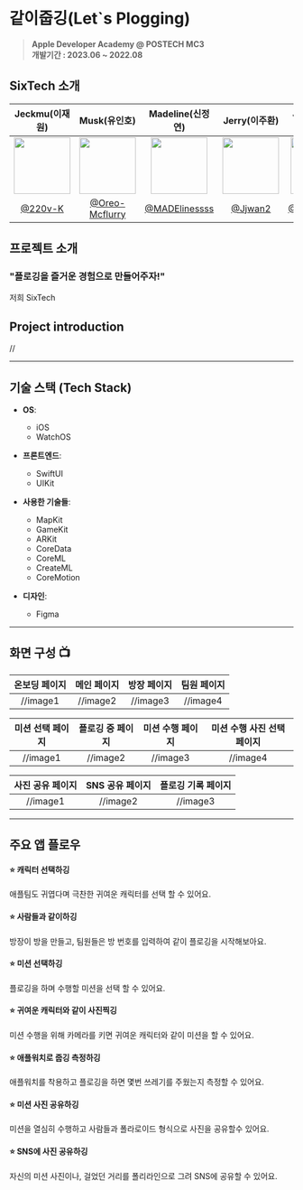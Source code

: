 # 같이줍깅(Let`s Plogging)

> **Apple Developer Academy @ POSTECH MC3** <br/> **개발기간 : 2023.06 ~ 2022.08**

## SixTech 소개

| Jeckmu(이재원) | Musk(유인호) | Madeline(신정연) | Jerry(이주환) | Junyoo(유정현) | Lolenzo(장수민) |
|:----------------:|:-------------------:|:---------------------:|:-----------------:|:-----------------:|:-----------------:|
| <img src="https://github.com/Oreo-Mcflurry/MC3-Team1-SixTech/assets/96654328/1c767654-97b6-40ae-9ec0-d0fd5ad2ed08" width="100px"> | <img src="https://github.com/Oreo-Mcflurry/MC3-Team1-SixTech/assets/96654328/090d8174-a4e9-42de-8013-e29d36c09aeb" width="100px"> | <img src="https://github.com/Oreo-Mcflurry/MC3-Team1-SixTech/assets/96654328/c1ca6798-c085-492f-b905-64054263aec2" width="100px"> | <img src="https://github.com/Oreo-Mcflurry/MC3-Team1-SixTech/assets/96654328/18eb99cc-b914-4853-bcbe-9c10345dc9ba" width="100px"> | <img src="https://github.com/Oreo-Mcflurry/MC3-Team1-SixTech/assets/96654328/989c46a9-1406-40e6-8179-a33f4149d746" width="100px"> | <img src="https://github.com/Oreo-Mcflurry/MC3-Team1-SixTech/assets/96654328/28ce8956-ba51-4a96-b2a6-258192c0f2d6" width="100px"> |
| [@220v-K](https://github.com/220v-K) | [@Oreo-Mcflurry](https://github.com/Oreo-Mcflurry) | [@MADElinessss](https://github.com/MADElinessss) | [@Jjwan2](https://github.com/Jhwan2) | [@JJunghyunY](https://github.com/JJunghyunY) | [@sumintnals](https://github.com/sumintnals) |



## 프로젝트 소개
### "플로깅을 즐거운 경험으로 만들어주자!"
저희 SixTech



## Project introduction
//

---
## 기술 스택 (Tech Stack)

- **OS**: 
  - iOS
  - WatchOS
  
- **프론트엔드**: 
  - SwiftUI
  - UIKit

- **사용한 기술들**:
  - MapKit
  - GameKit
  - ARKit
  - CoreData
  - CoreML
  - CreateML
  - CoreMotion
  

- **디자인**:
  - Figma

---
## 화면 구성 📺
|온보딩 페이지|메인 페이지|방장 페이지|팀원 페이지|
| :-------------------------------------------: | :------------: | :-------------------------------------------: | :------------: |
|//image1|//image2|//image3|//image4|

|미션 선택 페이지|플로깅 중 페이지|미션 수행 페이지|미션 수행 사진 선택 페이지|
| :-------------------------------------------: | :------------: | :-------------------------------------------: | :------------: |
|//image1|//image2|//image3|//image4|

|사진 공유 페이지|SNS 공유 페이지|플로깅 기록 페이지|
| :-------------------------------------------: | :------------: | :-------------------------------------------: |
|//image1|//image2|//image3|//image4|



---
## 주요 앱 플로우

#### ⭐️ 캐릭터 선택하깅
애플팀도 귀엽다며 극찬한 귀여운 캐릭터를 선택 할 수 있어요.

#### ⭐️ 사람들과 같이하깅
방장이 방을 만들고, 팀원들은 방 번호를 입력하여 같이 플로깅을 시작해보아요.

#### ⭐️ 미션 선택하깅
플로깅을 하며 수행할 미션을 선택 할 수 있어요.

#### ⭐️ 귀여운 캐릭터와 같이 사진찍깅
미션 수행을 위해 카메라를 키면 귀여운 캐릭터와 같이 미션을 할 수 있어요.

#### ⭐️ 애플워치로 줍깅 측정하깅
애플워치를 착용하고 플로깅을 하면 몇번 쓰레기를 주웠는지 측정할 수 있어요.

#### ⭐️ 미션 사진 공유하깅
미션을 열심히 수행하고 사람들과 폴라로이드 형식으로 사진을 공유할수 있어요.

#### ⭐️ SNS에 사진 공유하깅
자신의 미션 사진이나, 걸었던 거리를 폴리라인으로 그려 SNS에 공유할 수 있어요.
